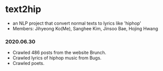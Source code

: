 # text2hip
* an NLP project that convert normal texts to lyrics like 'hiphop'
* Members: Jihyeong Ko(Me), Sanghee Kim, Jinsoo Bae, Hojing Hwang

### 2020.06.30
- Crawled 486 posts from the website Brunch.
- Crawled lyrics of hiphop music from Bugs.
- Crawled poets.
